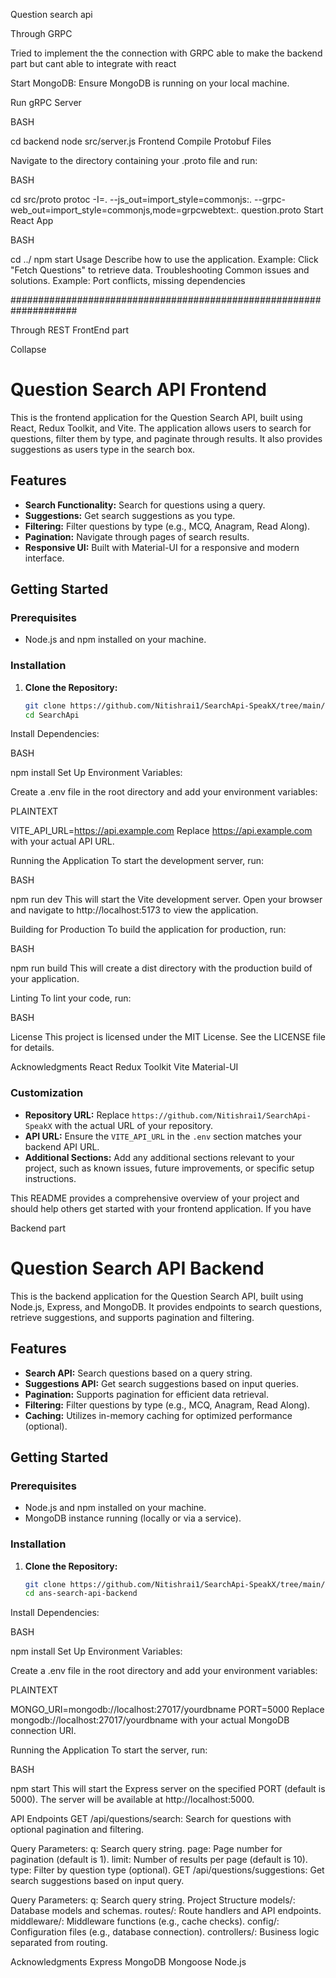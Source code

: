 Question search api

Through GRPC

Tried to implement the the connection with GRPC able to make the backend part but cant able to integrate with react


Start MongoDB: Ensure MongoDB is running on your local machine.

Run gRPC Server

BASH

cd backend
node src/server.js
Frontend
Compile Protobuf Files

Navigate to the directory containing your .proto file and run:

BASH

cd src/proto
protoc -I=. --js_out=import_style=commonjs:. --grpc-web_out=import_style=commonjs,mode=grpcwebtext:. question.proto
Start React App

BASH

cd ../
npm start
Usage
Describe how to use the application.
Example: Click "Fetch Questions" to retrieve data.
Troubleshooting
Common issues and solutions.
Example: Port conflicts, missing dependencies


####################################################################

Through REST 
FrontEnd part

Collapse
# Question Search API Frontend

This is the frontend application for the Question Search API, built using React, Redux Toolkit, and Vite. The application allows users to search for questions, filter them by type, and paginate through results. It also provides suggestions as users type in the search box.

## Features

- **Search Functionality:** Search for questions using a query.
- **Suggestions:** Get search suggestions as you type.
- **Filtering:** Filter questions by type (e.g., MCQ, Anagram, Read Along).
- **Pagination:** Navigate through pages of search results.
- **Responsive UI:** Built with Material-UI for a responsive and modern interface.

## Getting Started

### Prerequisites

- Node.js and npm installed on your machine.

### Installation

1. **Clone the Repository:**

   ```bash
   git clone https://github.com/Nitishrai1/SearchApi-SpeakX/tree/main/SearchApi
   cd SearchApi
Install Dependencies:

BASH

npm install
Set Up Environment Variables:

Create a .env file in the root directory and add your environment variables:

PLAINTEXT

VITE_API_URL=https://api.example.com
Replace https://api.example.com with your actual API URL.

Running the Application
To start the development server, run:

BASH

npm run dev
This will start the Vite development server. Open your browser and navigate to http://localhost:5173 to view the application.

Building for Production
To build the application for production, run:

BASH

npm run build
This will create a dist directory with the production build of your application.

Linting
To lint your code, run:

BASH

License
This project is licensed under the MIT License. See the LICENSE file for details.

Acknowledgments
React
Redux Toolkit
Vite
Material-UI


### Customization

- **Repository URL:** Replace `https://github.com/Nitishrai1/SearchApi-SpeakX` with the actual URL of your repository.
- **API URL:** Ensure the `VITE_API_URL` in the `.env` section matches your backend API URL.
- **Additional Sections:** Add any additional sections relevant to your project, such as known issues, future improvements, or specific setup instructions.

This README provides a comprehensive overview of your project and should help others get started with your frontend application. If you have


Backend part

# Question Search API Backend

This is the backend application for the Question Search API, built using Node.js, Express, and MongoDB. It provides endpoints to search questions, retrieve suggestions, and supports pagination and filtering.

## Features

- **Search API:** Search questions based on a query string.
- **Suggestions API:** Get search suggestions based on input queries.
- **Pagination:** Supports pagination for efficient data retrieval.
- **Filtering:** Filter questions by type (e.g., MCQ, Anagram, Read Along).
- **Caching:** Utilizes in-memory caching for optimized performance (optional).

## Getting Started

### Prerequisites

- Node.js and npm installed on your machine.
- MongoDB instance running (locally or via a service).

### Installation

1. **Clone the Repository:**

   ```bash
   git clone https://github.com/Nitishrai1/SearchApi-SpeakX/tree/main/backend
   cd ans-search-api-backend

Install Dependencies:

BASH

npm install
Set Up Environment Variables:

Create a .env file in the root directory and add your environment variables:

PLAINTEXT

MONGO_URI=mongodb://localhost:27017/yourdbname
PORT=5000
Replace mongodb://localhost:27017/yourdbname with your actual MongoDB connection URI.

Running the Application
To start the server, run:

BASH

npm start
This will start the Express server on the specified PORT (default is 5000). The server will be available at http://localhost:5000.



API Endpoints
GET /api/questions/search: Search for questions with optional pagination and filtering.

Query Parameters:
q: Search query string.
page: Page number for pagination (default is 1).
limit: Number of results per page (default is 10).
type: Filter by question type (optional).
GET /api/questions/suggestions: Get search suggestions based on input query.

Query Parameters:
q: Search query string.
Project Structure
models/: Database models and schemas.
routes/: Route handlers and API endpoints.
middleware/: Middleware functions (e.g., cache checks).
config/: Configuration files (e.g., database connection).
controllers/: Business logic separated from routing.

Acknowledgments
Express
MongoDB
Mongoose
Node.js